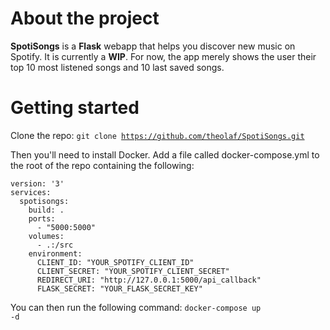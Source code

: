 # About the project
**SpotiSongs** is a **Flask** webapp that helps you discover new music on Spotify.
It is currently a **WIP**. For now, the app merely shows the user their top 10 most listened songs and 10 last saved songs.

# Getting started

Clone the repo:
<code>git clone https://github.com/theolaf/SpotiSongs.git</code>

Then you'll need to install Docker.
Add a file called docker-compose.yml to the root of the repo containing the following:

	version: '3'
	services:
	  spotisongs:
	    build: .
	    ports:
	      - "5000:5000"
	    volumes:
	      - .:/src
	    environment:
	      CLIENT_ID: "YOUR_SPOTIFY_CLIENT_ID"
	      CLIENT_SECRET: "YOUR_SPOTIFY_CLIENT_SECRET"
	      REDIRECT_URI: "http://127.0.0.1:5000/api_callback"
	      FLASK_SECRET: "YOUR_FLASK_SECRET_KEY"

You can then run the following command:
<code>docker-compose up -d</code>
